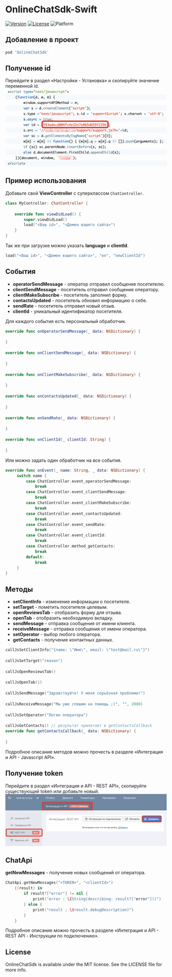 # OnlineChatSdk-Swift
[![Version](https://img.shields.io/cocoapods/v/OnlineChatSdk.svg?style=flat)](https://cocoapods.org/pods/OnlineChatSdk)
[![License](https://img.shields.io/cocoapods/l/OnlineChatSdk.svg?style=flat)](https://cocoapods.org/pods/OnlineChatSdk)
![Platform](https://img.shields.io/cocoapods/p/SwiftMessages.svg?style=flat)

## Добавление в проект
```ruby
pod 'OnlineChatSdk'
```

## Получение id
Перейдите в раздел «Настройки - Установка» и скопируйте значение переменной id.
![](https://github.com/bekannax/OnlineChatSdk-Android/blob/master/images/2019-03-21_16-53-28.png)

## Пример использования
Добавьте свой **ViewController** с суперклассом `ChatController`. 
```swift
class MyController: ChatController {
    
    override func viewDidLoad() {
        super.viewDidLoad()
        load("<Ваш id>", "<Домен вашего сайта>")
    }
}
```
Так же при загрузке можно указать **language** и **clientId**.
```swift
load("<Ваш id>", "<Домен вашего сайта>", "en", "newClientId")
```

## События
 * **operatorSendMessage** - оператор отправил сообщение посетителю.
 * **clientSendMessage** - посетитель отправил сообщение оператору.
 * **clientMakeSubscribe** - посетитель заполнил форму.
 * **contactsUpdated** - посетитель обновил информацию о себе.
 * **sendRate** - посетитель отправил новый отзыв.
 * **clientId** - уникальный идентификатор посетителя.

Для каждого события есть персональный обработчик.
```swift
override func onOperatorSendMessage(_ data: NSDictionary) {

}

override func onClientSendMessage(_ data: NSDictionary) {

}

override func onClientMakeSubscribe(_ data: NSDictionary) {

}

override func onContactsUpdated(_ data: NSDictionary) {

}

override func onSendRate(_ data: NSDictionary) {

}

override func onClientId(_ clientId: String) {

}
```
Или можно задать один обработчик на все события.
```swift
override func onEvent(_ name: String, _ data: NSDictionary) {
     switch name {
         case ChatController.event_operatorSendMessage:
             break
         case ChatController.event_clientSendMessage:
             break
         case ChatController.event_clientMakeSubscribe:
             break
         case ChatController.event_contactsUpdated:
             break
         case ChatController.event_sendRate:
             break
         case ChatController.event_clientId:
             break
         case ChatController.method_getContacts:
             break
         default:
             break
     }
}
```

## Методы
 * **setClientInfo** - изменение информации о посетителе.
 * **setTarget** - пометить посетителя целевым.
 * **openReviewsTab** - отобразить форму для отзыва.
 * **openTab** - отобразить необходимую вкладку.
 * **sendMessage** - отправка сообщения от имени клиента.
 * **receiveMessage** - отправка сообщения от имени оператора.
 * **setOperator** - выбор любого оператора.
 * **getContacts** - получение контактных данных.

```swift
callJsSetClientInfo("{name: \"Имя\", email: \"test@mail.ru\"}")

callJsSetTarget("reason")

callJsOpenReviewsTab()

callJsOpenTab(1)

callJsSendMessage("Здравствуйте! У меня серьёзная проблема!")

callJsReceiveMessage("Мы уже спешим на помощь ;)", "", 2000)

callJsSetOperator("Логин оператора")

callJsGetContacts() // результат прилетает в getContactsCallback
override func getContactsCallback(_ data: NSDictionary) {
        
}
```
Подробное описание методов можно прочесть в разделе «Интеграция и API - Javascript API».

## Получение token
Перейдите в раздел «Интеграция и API - REST API», скопируйте существующий token или добавьте новый.
![](https://github.com/bekannax/OnlineChatSdk-Android/blob/master/images/2019-04-01_18-32-22.png)

## ChatApi
**getNewMessages** - получение новых сообщений от оператора.

```swift
ChatApi.getNewMessages("<TOKEN>", "<clientId>")
    {(result) in
        if result?["error"] != nil {
            print("error : \(String(describing: result?["error"]))")
        } else {
            print("result : \(result.debugDescription)")
        }
    }
```
Подробное описание можно прочесть в разделе «Интеграция и API - REST API - Инструкции по подключению».

## License

OnlineChatSdk is available under the MIT license. See the LICENSE file for more info.
